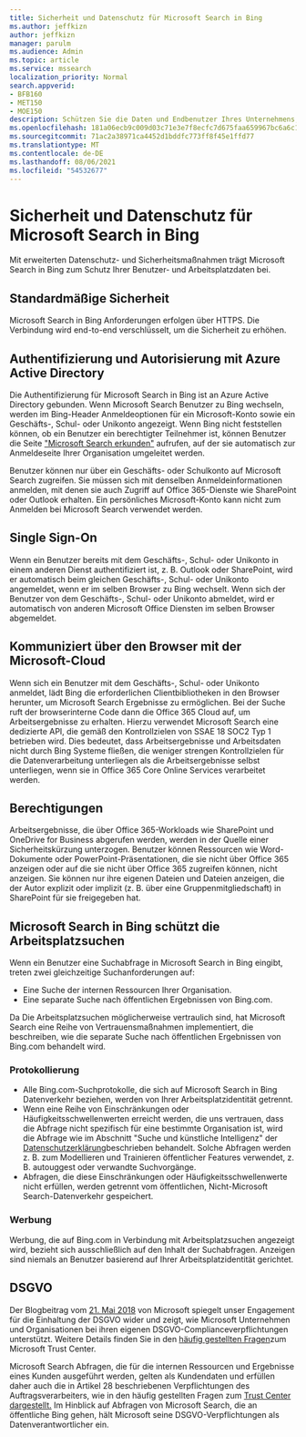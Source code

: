 ```yaml
---
title: Sicherheit und Datenschutz für Microsoft Search in Bing
ms.author: jeffkizn
author: jeffkizn
manager: parulm
ms.audience: Admin
ms.topic: article
ms.service: mssearch
localization_priority: Normal
search.appverid:
- BFB160
- MET150
- MOE150
description: Schützen Sie die Daten und Endbenutzer Ihres Unternehmens, während Sie autorisierten Benutzern Informationen mit Microsoft Search in Bing
ms.openlocfilehash: 181a06ecb9c009d03c71e3e7f8ecfc7d675faa659967bc6a6c1560513a45a5ac
ms.sourcegitcommit: 71ac2a38971ca4452d1bddfc773ff8f45e1ffd77
ms.translationtype: MT
ms.contentlocale: de-DE
ms.lasthandoff: 08/06/2021
ms.locfileid: "54532677"
---
```

# <a name="security-and-privacy-for-microsoft-search-in-bing"></a>Sicherheit und Datenschutz für Microsoft Search in Bing

Mit erweiterten Datenschutz- und Sicherheitsmaßnahmen trägt Microsoft Search in Bing zum Schutz Ihrer Benutzer- und Arbeitsplatzdaten bei.

## <a name="secure-by-default"></a>Standardmäßige Sicherheit

Microsoft Search in Bing Anforderungen erfolgen über HTTPS. Die Verbindung wird end-to-end verschlüsselt, um die Sicherheit zu erhöhen.
  
## <a name="authentication-and-authorization-with-azure-active-directory"></a>Authentifizierung und Autorisierung mit Azure Active Directory

Die Authentifizierung für Microsoft Search in Bing ist an Azure Active Directory gebunden. Wenn Microsoft Search Benutzer zu Bing wechseln, werden im Bing-Header Anmeldeoptionen für ein Microsoft-Konto sowie ein Geschäfts-, Schul- oder Unikonto angezeigt. Wenn Bing nicht feststellen können, ob ein Benutzer ein berechtigter Teilnehmer ist, können Benutzer die Seite ["Microsoft Search erkunden"](https://www.bing.com/business/explore) aufrufen, auf der sie automatisch zur Anmeldeseite Ihrer Organisation umgeleitet werden.

Benutzer können nur über ein Geschäfts- oder Schulkonto auf Microsoft Search zugreifen. Sie müssen sich mit denselben Anmeldeinformationen anmelden, mit denen sie auch Zugriff auf Office 365-Dienste wie SharePoint oder Outlook erhalten. Ein persönliches Microsoft-Konto kann nicht zum Anmelden bei Microsoft Search verwendet werden.

## <a name="single-sign-on"></a>Single Sign-On

Wenn ein Benutzer bereits mit dem Geschäfts-, Schul- oder Unikonto in einem anderen Dienst authentifiziert ist, z. B. Outlook oder SharePoint, wird er automatisch beim gleichen Geschäfts-, Schul- oder Unikonto angemeldet, wenn er im selben Browser zu Bing wechselt. Wenn sich der Benutzer von dem Geschäfts-, Schul- oder Unikonto abmeldet, wird er automatisch von anderen Microsoft Office Diensten im selben Browser abgemeldet.
  
## <a name="communicates-with-the-microsoft-cloud-from-the-browser"></a>Kommuniziert über den Browser mit der Microsoft-Cloud

Wenn sich ein Benutzer mit dem Geschäfts-, Schul- oder Unikonto anmeldet, lädt Bing die erforderlichen Clientbibliotheken in den Browser herunter, um Microsoft Search Ergebnisse zu ermöglichen. Bei der Suche ruft der browserinterne Code dann die Office 365 Cloud auf, um Arbeitsergebnisse zu erhalten. Hierzu verwendet Microsoft Search eine dedizierte API, die gemäß den Kontrollzielen von SSAE 18 SOC2 Typ 1 betrieben wird. Dies bedeutet, dass Arbeitsergebnisse und Arbeitsdaten nicht durch Bing Systeme fließen, die weniger strengen Kontrollzielen für die Datenverarbeitung unterliegen als die Arbeitsergebnisse selbst unterliegen, wenn sie in Office 365 Core Online Services verarbeitet werden.
  
## <a name="permissions"></a>Berechtigungen

Arbeitsergebnisse, die über Office 365-Workloads wie SharePoint und OneDrive for Business abgerufen werden, werden in der Quelle einer Sicherheitskürzung unterzogen. Benutzer können Ressourcen wie Word-Dokumente oder PowerPoint-Präsentationen, die sie nicht über Office 365 anzeigen oder auf die sie nicht über Office 365 zugreifen können, nicht anzeigen. Sie können nur ihre eigenen Dateien und Dateien anzeigen, die der Autor explizit oder implizit (z. B. über eine Gruppenmitgliedschaft) in SharePoint für sie freigegeben hat.

## <a name="microsoft-search-in-bing-protects-workplace-searches"></a>Microsoft Search in Bing schützt die Arbeitsplatzsuchen

Wenn ein Benutzer eine Suchabfrage in Microsoft Search in Bing eingibt, treten zwei gleichzeitige Suchanforderungen auf:

- Eine Suche der internen Ressourcen Ihrer Organisation.
- Eine separate Suche nach öffentlichen Ergebnissen von Bing.com.

Da Die Arbeitsplatzsuchen möglicherweise vertraulich sind, hat Microsoft Search eine Reihe von Vertrauensmaßnahmen implementiert, die beschreiben, wie die separate Suche nach öffentlichen Ergebnissen von Bing.com behandelt wird.

### <a name="logging"></a>Protokollierung

- Alle Bing.com-Suchprotokolle, die sich auf Microsoft Search in Bing Datenverkehr beziehen, werden von Ihrer Arbeitsplatzidentität getrennt.
- Wenn eine Reihe von Einschränkungen oder Häufigkeitsschwellenwerten erreicht werden, die uns vertrauen, dass die Abfrage nicht spezifisch für eine bestimmte Organisation ist, wird die Abfrage wie im Abschnitt "Suche und künstliche Intelligenz" der [Datenschutzerklärung](https://privacy.microsoft.com/privacystatement)beschrieben behandelt. Solche Abfragen werden z. B. zum Modellieren und Trainieren öffentlicher Features verwendet, z. B. autouggest oder verwandte Suchvorgänge.
- Abfragen, die diese Einschränkungen oder Häufigkeitsschwellenwerte nicht erfüllen, werden getrennt vom öffentlichen, Nicht-Microsoft Search-Datenverkehr gespeichert.

### <a name="advertising"></a>Werbung

Werbung, die auf Bing.com in Verbindung mit Arbeitsplatzsuchen angezeigt wird, bezieht sich ausschließlich auf den Inhalt der Suchabfragen. Anzeigen sind niemals an Benutzer basierend auf Ihrer Arbeitsplatzidentität gerichtet.

## <a name="gdpr"></a>DSGVO

Der Blogbeitrag vom [21. Mai 2018](https://blogs.microsoft.com/on-the-issues/2018/05/21/microsofts-commitment-to-gdpr-privacy-and-putting-customers-in-control-of-their-own-data/) von Microsoft spiegelt unser Engagement für die Einhaltung der DSGVO wider und zeigt, wie Microsoft Unternehmen und Organisationen bei ihren eigenen DSGVO-Complianceverpflichtungen unterstützt. Weitere Details finden Sie in den [häufig gestellten Fragen](https://www.microsoft.com/trustcenter/privacy/gdpr/gdpr-faqs)zum Microsoft Trust Center.

Microsoft Search Abfragen, die für die internen Ressourcen und Ergebnisse eines Kunden ausgeführt werden, gelten als Kundendaten und erfüllen daher auch die in Artikel 28 beschriebenen Verpflichtungen des Auftragsverarbeiters, wie in den häufig gestellten Fragen zum [Trust Center dargestellt.](https://www.microsoft.com/trustcenter/privacy/gdpr/gdpr-faqs) Im Hinblick auf Abfragen von Microsoft Search, die an öffentliche Bing gehen, hält Microsoft seine DSGVO-Verpflichtungen als Datenverantwortlicher ein.
